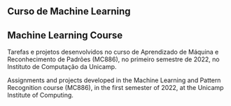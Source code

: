 ## Curso de Machine Learning
## Machine Learning Course

Tarefas e projetos desenvolvidos no curso de Aprendizado de Máquina e Reconhecimento de Padrões (MC886), no primeiro semestre de 2022, no Instituto de Computação da Unicamp.

Assignments and projects developed in the Machine Learning and Pattern Recognition course (MC886), in the first semester of 2022, at the Unicamp Institute of Computing.
